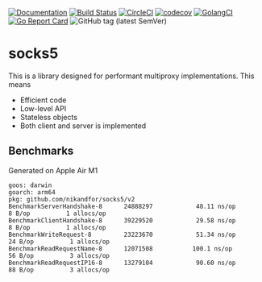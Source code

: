 [![Documentation](https://pkg.go.dev/badge/github.com/nikandfor/socks5)](https://pkg.go.dev/github.com/nikandfor/socks5?tab=doc)
[![Build Status](https://travis-ci.com/nikandfor/socks5.svg?branch=master)](https://travis-ci.com/nikandfor/socks5)
[![CircleCI](https://circleci.com/gh/nikandfor/socks5.svg?style=svg)](https://circleci.com/gh/nikandfor/socks5)
[![codecov](https://codecov.io/gh/nikandfor/socks5/branch/master/graph/badge.svg)](https://codecov.io/gh/nikandfor/socks5)
[![GolangCI](https://golangci.com/badges/github.com/nikandfor/socks5.svg)](https://golangci.com/r/github.com/nikandfor/socks5)
[![Go Report Card](https://goreportcard.com/badge/github.com/nikandfor/socks5)](https://goreportcard.com/report/github.com/nikandfor/socks5)
![GitHub tag (latest SemVer)](https://img.shields.io/github/v/tag/nikandfor/socks5?sort=semver)

# socks5

This is a library designed for performant multiproxy implementations. This means
* Efficient code
* Low-level API
* Stateless objects
* Both client and server is implemented

## Benchmarks

Generated on Apple Air M1

```
goos: darwin
goarch: arm64
pkg: github.com/nikandfor/socks5/v2
BenchmarkServerHandshake-8   	24888297	        48.11 ns/op	       8 B/op	       1 allocs/op
BenchmarkClientHandshake-8   	39229520	        29.58 ns/op	       8 B/op	       1 allocs/op
BenchmarkWriteRequest-8      	23223670	        51.34 ns/op	      24 B/op	       1 allocs/op
BenchmarkReadRequestName-8   	12071508	       100.1 ns/op	      56 B/op	       3 allocs/op
BenchmarkReadRequestIP16-8   	13279104	        90.60 ns/op	      88 B/op	       3 allocs/op
```
